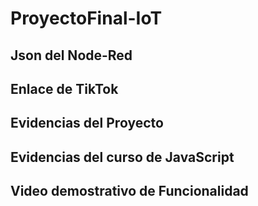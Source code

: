 # ProyectoFinal-IoT


## Json del Node-Red


## Enlace de TikTok


## Evidencias del Proyecto


## Evidencias del curso de JavaScript


## Video demostrativo de Funcionalidad



